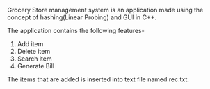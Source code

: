 Grocery Store management system is an application made using the concept of hashing(Linear Probing) and GUI in C++.
 
 The application contains the following features-
 1) Add item
 2) Delete item
 3) Search item
 4) Generate Bill

The items that are added is inserted into text file named rec.txt.
